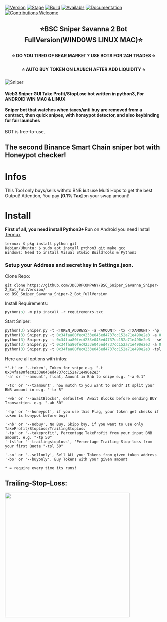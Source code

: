 [![Version](https://img.shields.io/badge/Codename-BlackHat-blue.svg?maxAge=259200)]()
[![Stage](https://img.shields.io/badge/Release-Stable-brightgreen.svg)]()
[![Build](https://img.shields.io/badge/Supported_OS-MAC-red.svg)]()
[![Available](https://img.shields.io/badge/Available-MAC-yellow.svg?maxAge=259200)]() 
[![Documentation](https://img.shields.io/badge/TORNADO-CASH-red.svg?maxAge=259200)]() 
[![Contributions Welcome](https://img.shields.io/badge/Type-FREE-green.svg?style=flat)]()
    
<h2 align="center">⭐️BSC Sniper Savanna 2 Bot FullVersion(WINDOWS LINUX MAC)⭐️</h2>

<h4 align="center">⭐️ DO YOU TIRED OF BEAR MARKET ? USE BOTS FOR 24H TRADES ⭐️</h4>
  
<h4 align="center">⭐️ AUTO BUY TOKEN ON LAUNCH AFTER ADD LIQUIDITY ⭐️</h4>

![Sniper](https://github.com/seeememagaiin/BSC-Sniper-Savanna-2-Bot-FullVersion/blob/main/Screenshot.png)  

 
#### Web3 Sniper GUI Take Profit/StopLose bot written in python3, For ANDROID WIN MAC & LINUX
#### Sniper bot that watches when taxes/anti buy are removed from a contract, then quick snipes, with honeypot detector, and also keybinding for fair launches


BOT is free-to-use,

 
## The second Binance Smart Chain sniper bot with Honeypot checker!  


# Infos
This Tool only buys/sells with/to BNB but use Multi Hops to get the best Output!
Attention, You pay **[0.1% Tax]** on your swap amount!
 
 
# Install
**First of all, you need install Python3+**
Run on Android you need Install [Termux](https://termux.com/)  
```shell
termux: $ pkg install python git
Debian/Ubuntu: $ sudo apt install python3 git make gcc
Windows: Need to install Visual Studio BuildTools & Python3
```

### Setup your Address and secret key in Settings.json.
 
Clone Repo:  
```shell
git clone https://github.com/JDCORPCOMPANY/BSC_Sniper_Savanna_Sniper-2_Bot_FullVersion/
cd BSC_Sniper_Savanna_Sniper-2_Bot_FullVersion
```

Install Requirements:  
```python
python(3) -m pip install -r requirements.txt
```  

Start Sniper:  
```python
python(3) Sniper.py -t <TOKEN_ADDRESS> -a <AMOUNT> -tx <TXAMOUNT> -hp -wb <BLOCKS WAIT BEFORE BUY> -tp <TAKE PROFIT IN PERCENT> -sl <STOP LOSE IN PERCENT>
python(3) Sniper.py -t 0x34faa80fec0233e045ed4737cc152a71e490e2e3 -a 0.001 -tx 2 -hp  -wb 10 -tp 50
python(3) Sniper.py -t 0x34faa80fec0233e045ed4737cc152a71e490e2e3 --sellonly
python(3) Sniper.py -t 0x34faa80fec0233e045ed4737cc152a71e490e2e3 -a 0.001 --buyonly
python(3) Sniper.py -t 0x34faa80fec0233e045ed4737cc152a71e490e2e3 -tsl 10 -nb
```  

Here are all options with infos:  
```python3
*'-t' or '--token', Token for snipe e.g. "-t 0x34faa80fec0233e045ed4737cc152a71e490e2e3"
'-a' or '--amount', float, Amount in Bnb to snipe e.g. "-a 0.1"

'-tx' or '--txamount', how mutch tx you want to send? It split your BNB amount in e.g. "-tx 5"

'-wb' or '--awaitBlocks', default=0, Await Blocks before sending BUY Transaction. e.g. "-ab 50" 

'-hp' or '--honeypot', if you use this Flag, your token get checks if token is honypot before buy!

'-nb' or '--nobuy', No Buy, Skipp buy, if you want to use only TakeProfit/StopLoss/TrailingStopLoss
'-tp' or '--takeprofit', Percentage TakeProfit from your input BNB amount. e.g. "-tp 50" 
'-tsl'or '--trailingstoploss', 'Percentage Trailing-Stop-loss from your first Quote "-tsl 50"

'-so' or '--sellonly', Sell ALL your Tokens from given token address
'-bo' or '--buyonly', Buy Tokens with your given amount

* = require every time its runs!
```
## Trailing-Stop-Loss:
<img src="https://i.ytimg.com/vi/dZFb0-fwqOk/maxresdefault.jpg" height="400">
